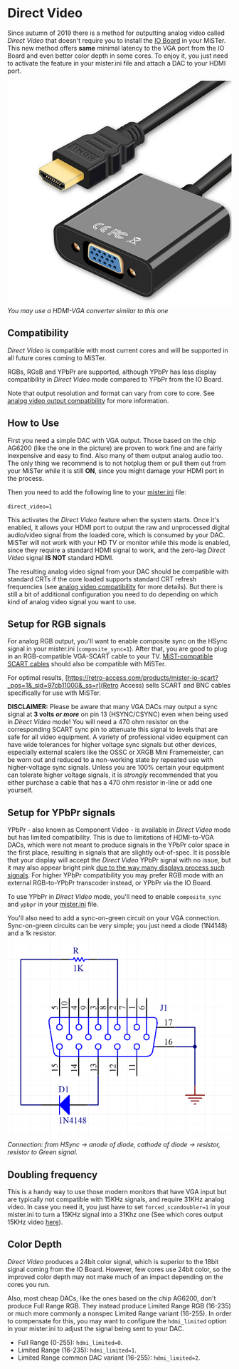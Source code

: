 # Direct Video
Since autumn of 2019 there is a method for outputting analog video called *Direct Video* that doesn't require you to install the [IO Board](IO-Board) in your MiSTer. This new method offers **same** minimal latency to the VGA port from the IO Board and even better color depth in some cores. To enjoy it, you just need to activate the feature in your mister.ini file and attach a DAC to your HDMI port.

![picture](pictures/direct-video-dac.jpg)
*You may use a HDMI-VGA converter similar to this one*

## Compatibility

*Direct Video* is compatible with most current cores and will be supported in all future cores coming to MiSTer.

RGBs, RGsB and YPbPr are supported, although YPbPr has less display compatibility in *Direct Video* mode compared to YPbPr from the IO Board.

Note that output resolution and format can vary from core to core. See [analog video output compatibility](Analog-video-output-compatibility) for more information.

## How to Use

First you need a simple DAC with VGA output. Those based on the chip AG6200 (like the one in the picture) are proven to work fine and are fairly inexpensive and easy to find. Also many of them output analog audio too. The only thing we recommend is to not hotplug them or pull them out from your MiSTer while it is still **ON**, since you might damage your HDMI port in the process.

Then you need to add the following line to your [mister.ini](Configuration-Files) file:

`direct_video=1`

This activates the *Direct Video* feature when the system starts. Once it's enabled, it allows your HDMI port to output the raw and unprocessed digital audio/video signal from the loaded core, which is consumed by your DAC. MiSTer will not work with your HD TV or monitor while this mode is enabled, since they require a standard HDMI signal to work, and the zero-lag *Direct Video* signal **IS NOT** standard HDMI.

The resulting analog video signal from your DAC should be compatible with standard CRTs if the core loaded supports standard CRT refresh frequencies (see [analog video compatibility](Analog-video-output-compatibility) for more details). But there is still a bit of additional configuration you need to do depending on which kind of analog video signal you want to use.

## Setup for RGB signals

For analog RGB output, you'll want to enable composite sync on the HSync signal in your mister.ini (`composite_sync=1`). After that, you are good to plug in an RGB-compatible VGA-SCART cable to your TV. [MiST-compatible SCART cables](https://github.com/mist-devel/mist-board/wiki/ScartCable) should also be compatible with MiSTer.

For optimal results, [https://retro-access.com/products/mister-io-scart?_pos=1&_sid=97cb11000&_ss=r](Retro Access) sells SCART and BNC cables specifically for use with MiSTer.

**DISCLAIMER:** Please be aware that many VGA DACs may output a sync signal at **3 volts _or more_** on pin 13 (HSYNC/CSYNC) even when being used in *Direct Video* mode! You will need a 470 ohm resistor on the corresponding SCART sync pin to attenuate this signal to levels that are safe for all video equipment. A variety of professional video equipment can have wide tolerances for higher voltage sync signals but other devices, especially external scalers like the OSSC or XRGB Mini Framemeister, can be worn out and reduced to a non-working state by repeated use with higher-voltage sync signals. Unless you are 100% certain your equipment can tolerate higher voltage signals, it is _strongly_ recommended that you either purchase a cable that has a 470 ohm resistor in-line or add one yourself.

## Setup for YPbPr signals

YPbPr - also known as Component Video - is available in *Direct Video* mode but has limited compatibility. This is due to limitations of HDMI-to-VGA DACs, which were not meant to produce signals in the YPbPr color space in the first place, resulting in signals that are slightly out-of-spec. It is possible that your display will accept the *Direct Video* YPbPr signal with no issue, but it may also appear bright pink [due to the way many displays process such signals](https://github.com/MiSTer-devel/Main_MiSTer/issues/210#issuecomment-622672178). For higher YPbPr compatibility you may prefer RGB mode with an external RGB-to-YPbPr transcoder instead, or YPbPr via the IO Board.

To use YPbPr in *Direct Video* mode, you'll need to enable `composite_sync` and `ypbpr` in your [mister.ini](Configuration-Files) file. 

You'll also need to add a sync-on-green circuit on your VGA connection. Sync-on-green circuits can be very simple; you just need a diode (1N4148) and a 1k resistor.
![picture](pictures/sync-on-green-circuit.png)
*Connection: from HSync -> anode of diode, cathode of diode -> resistor, resistor to Green signal.*

## Doubling frequency

This is a handy way to use those modern monitors that have VGA input but are typically not compatible with 15KHz signals, and require 31KHz analog video. In case you need it, you just have to set `forced_scandoubler=1` in your mister.ini to turn a 15KHz signal into a 31Khz one (See which cores output 15KHz video [here](Analog-video-output-compatibility)).


## Color Depth

*Direct Video* produces a 24bit color signal, which is superior to the 18bit signal coming from the IO Board. However, few cores use 24bit color, so the improved color depth may not make much of an impact depending on the cores you run.

Also, most cheap DACs, like the ones based on the chip AG6200, don't produce Full Range RGB. They instead produce Limited Range RGB (16-235) or much more commonly a nonspec Limited Range variant (16-255). In order to compensate for this, you may want to configure the `hdmi_limited` option in your mister.ini to adjust the signal being sent to your DAC.

- Full Range (0-255): `hdmi_limited=0`.
- Limited Range (16-235): `hdmi_limited=1`.
- Limited Range common DAC variant (16-255): `hdmi_limited=2`.

